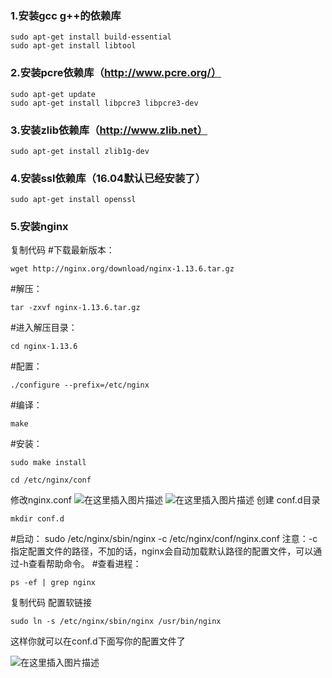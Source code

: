 ### 1.安装gcc g++的依赖库

```shell
sudo apt-get install build-essential
sudo apt-get install libtool
```

### 2.安装pcre依赖库（http://www.pcre.org/）

```shell
sudo apt-get update
sudo apt-get install libpcre3 libpcre3-dev
```

### 3.安装zlib依赖库（http://www.zlib.net）

```shell
sudo apt-get install zlib1g-dev
```

### 4.安装ssl依赖库（16.04默认已经安装了）

```shell
sudo apt-get install openssl
```

### 5.安装nginx

复制代码
#下载最新版本：

```shell
wget http://nginx.org/download/nginx-1.13.6.tar.gz
```

#解压：

```shell
tar -zxvf nginx-1.13.6.tar.gz
```

#进入解压目录：

```shell
cd nginx-1.13.6
```

#配置：

```shell
./configure --prefix=/etc/nginx 
```

#编译：

```shell
make
```

#安装：

```shell
sudo make install

cd /etc/nginx/conf

```
修改nginx.conf
![在这里插入图片描述](https://img-blog.csdnimg.cn/557d98061e034c8f96c843ee9e24d022.png?x-oss-process=image/watermark,type_d3f5lxplbmhlaq,shadow_50,text_q1netibaqnjpz2h0mty2oa==,size_20,color_ffffff,t_70,g_se,x_16)
![在这里插入图片描述](https://img-blog.csdnimg.cn/e1d9e4da96dd4eebb0148888cc695baa.png?x-oss-process=image/watermark,type_d3f5lxplbmhlaq,shadow_50,text_q1netibaqnjpz2h0mty2oa==,size_19,color_ffffff,t_70,g_se,x_16)
创建 conf.d目录

```shell
mkdir conf.d
```

#启动：
sudo /etc/nginx/sbin/nginx -c /etc/nginx/conf/nginx.conf
注意：-c 指定配置文件的路径，不加的话，nginx会自动加载默认路径的配置文件，可以通过-h查看帮助命令。
#查看进程：

```shell
ps -ef | grep nginx
```

复制代码
配置软链接

```shell
sudo ln -s /etc/nginx/sbin/nginx /usr/bin/nginx
```

这样你就可以在conf.d下面写你的配置文件了

![在这里插入图片描述](https://img-blog.csdnimg.cn/befbb992a3f24c89a41c11b5d3b0dd0e.png)